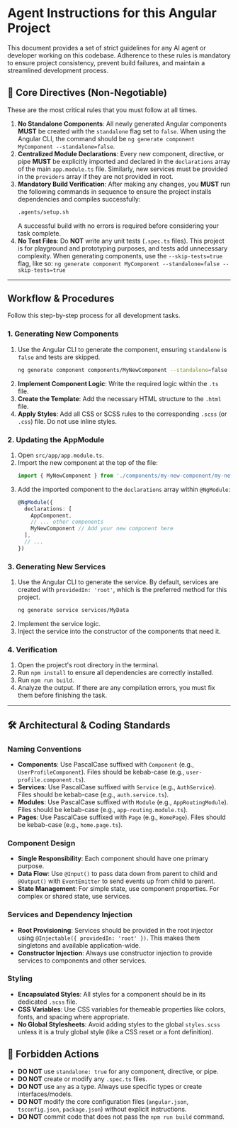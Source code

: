 # Agent Instructions for this Angular Project

This document provides a set of strict guidelines for any AI agent or developer working on this codebase. Adherence to these rules is mandatory to ensure project consistency, prevent build failures, and maintain a streamlined development process.

## 🔴 Core Directives (Non-Negotiable)

These are the most critical rules that you must follow at all times.

1.  **No Standalone Components**: All newly generated Angular components **MUST** be created with the `standalone` flag set to `false`. When using the Angular CLI, the command should be `ng generate component MyComponent --standalone=false`.
2.  **Centralized Module Declarations**: Every new component, directive, or pipe **MUST** be explicitly imported and declared in the `declarations` array of the main `app.module.ts` file. Similarly, new services must be provided in the `providers` array if they are not provided in root.
3.  **Mandatory Build Verification**: After making any changes, you **MUST** run the following commands in sequence to ensure the project installs dependencies and compiles successfully:
    ```bash
    .agents/setup.sh
    ```
    A successful build with no errors is required before considering your task complete.
4.  **No Test Files**: Do **NOT** write any unit tests (`.spec.ts` files). This project is for playground and prototyping purposes, and tests add unnecessary complexity. When generating components, use the `--skip-tests=true` flag, like so:
    `ng generate component MyComponent --standalone=false --skip-tests=true`

---

##  Workflow & Procedures

Follow this step-by-step process for all development tasks.

### 1. Generating New Components

1.  Use the Angular CLI to generate the component, ensuring `standalone` is `false` and tests are skipped.
    ```bash
    ng generate component components/MyNewComponent --standalone=false --skip-tests=true
    ```
2.  **Implement Component Logic**: Write the required logic within the `.ts` file.
3.  **Create the Template**: Add the necessary HTML structure to the `.html` file.
4.  **Apply Styles**: Add all CSS or SCSS rules to the corresponding `.scss` (or `.css`) file. Do not use inline styles.

### 2. Updating the AppModule

1.  Open `src/app/app.module.ts`.
2.  Import the new component at the top of the file:
    ```typescript
    import { MyNewComponent } from './components/my-new-component/my-new-component.component';
    ```
3.  Add the imported component to the `declarations` array within `@NgModule`:
    ```typescript
    @NgModule({
      declarations: [
        AppComponent,
        // ... other components
        MyNewComponent // Add your new component here
      ],
      // ...
    })
    ```

### 3. Generating New Services

1.  Use the Angular CLI to generate the service. By default, services are created with `providedIn: 'root'`, which is the preferred method for this project.
    ```bash
    ng generate service services/MyData
    ```
2.  Implement the service logic.
3.  Inject the service into the constructor of the components that need it.

### 4. Verification

1.  Open the project's root directory in the terminal.
2.  Run `npm install` to ensure all dependencies are correctly installed.
3.  Run `npm run build`.
4.  Analyze the output. If there are any compilation errors, you must fix them before finishing the task.

---

## 🛠️ Architectural & Coding Standards

### Naming Conventions
- **Components**: Use PascalCase suffixed with `Component` (e.g., `UserProfileComponent`). Files should be kebab-case (e.g., `user-profile.component.ts`).
- **Services**: Use PascalCase suffixed with `Service` (e.g., `AuthService`). Files should be kebab-case (e.g., `auth.service.ts`).
- **Modules**: Use PascalCase suffixed with `Module` (e.g., `AppRoutingModule`). Files should be kebab-case (e.g., `app-routing.module.ts`).
- **Pages**: Use PascalCase suffixed with `Page` (e.g., `HomePage`). Files should be kebab-case (e.g., `home.page.ts`).

### Component Design
- **Single Responsibility**: Each component should have one primary purpose.
- **Data Flow**: Use `@Input()` to pass data down from parent to child and `@Output()` with `EventEmitter` to send events up from child to parent.
- **State Management**: For simple state, use component properties. For complex or shared state, use services.

### Services and Dependency Injection
- **Root Provisioning**: Services should be provided in the root injector using `@Injectable({ providedIn: 'root' })`. This makes them singletons and available application-wide.
- **Constructor Injection**: Always use constructor injection to provide services to components and other services.

### Styling
- **Encapsulated Styles**: All styles for a component should be in its dedicated `.scss` file.
- **CSS Variables**: Use CSS variables for themeable properties like colors, fonts, and spacing where appropriate.
- **No Global Stylesheets**: Avoid adding styles to the global `styles.scss` unless it is a truly global style (like a CSS reset or a font definition).

## 🚫 Forbidden Actions

- **DO NOT** use `standalone: true` for any component, directive, or pipe.
- **DO NOT** create or modify any `.spec.ts` files.
- **DO NOT** use `any` as a type. Always use specific types or create interfaces/models.
- **DO NOT** modify the core configuration files (`angular.json`, `tsconfig.json`, `package.json`) without explicit instructions.
- **DO NOT** commit code that does not pass the `npm run build` command.
